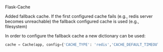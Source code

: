 Flask-Cache

Added fallback cache.
If the first configured cache fails (e.g., redis server becomes unreachable) the fallback configured cache is used (e.g., filesystem)

In order to configure the fallback cache a new dictionary can be used:

```python
cache = Cache(app, config={'CACHE_TYPE': 'redis','CACHE_DEFAULT_TIMEOUT': 600}, fallback_config={'CACHE_TYPE':'filesystem','CACHE_DIR':'/tmp/fc'})
```